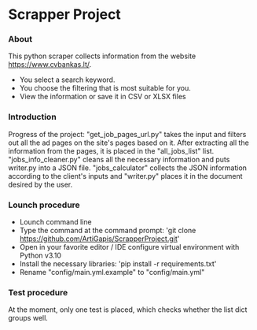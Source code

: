 # Scrapper Project

### About
This python scraper collects information from the website https://www.cvbankas.lt/. 
- You select a search keyword. 
- You choose the filtering that is most suitable for you.
- View the information or save it in CSV or XLSX files

### Introduction
Progress of the project:
"get_job_pages_url.py" takes the input and filters out all the ad pages on the site's pages based on it. 
After extracting all the information from the pages, it is placed in the "all_jobs_list" list. 
"jobs_info_cleaner.py" cleans all the necessary information and puts writer.py into a JSON file. 
"jobs_calculator" collects the JSON information according to the client's inputs and "writer.py" 
places it in the document desired by the user.
### Lounch procedure
- Lounch command line
- Type the command at the command prompt: 'git clone https://github.com/ArtiGapis/ScrapperProject.git'
- Open in your favorite editor / IDE configure virtual environment with Python v3.10
- Install the necessary libraries: 'pip install -r requirements.txt'
- Rename "config/main.yml.example" to "config/main.yml"
### Test procedure
At the moment, only one test is placed, which checks whether the list dict groups well.
